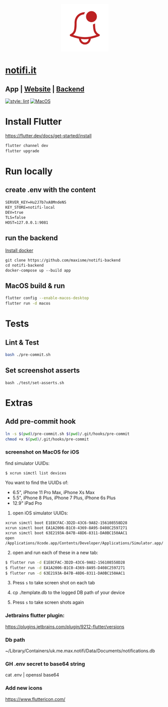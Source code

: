 <p align="center"><img height="150px" src="https://github.com/maxisme/notifi/raw/master/images/bell.png"></p>

# [notifi.it](https://notifi.it/)

## App | [Website](https://github.com/maxisme/notifi.it) | [Backend](https://github.com/maxisme/notifi-backend)

[![style: lint](https://img.shields.io/badge/lint-flutter-4BC0F5)](https://pub.dev/packages/lint)
[![MacOS](https://github.com/maxisme/notifi/actions/workflows/ci.yml/badge.svg?branch=master
)](https://github.com/maxisme/notifi/actions/workflows/push.yml)

# Install Flutter

https://flutter.dev/docs/get-started/install
```bash
flutter channel dev
flutter upgrade
```

# Run locally

## create .env with the content
```
SERVER_KEY=Hu2J7b7xA8MndeNS
KEY_STORE=notifi-local
DEV=true
TLS=false
HOST=127.0.0.1:9081
```

## run the backend
[Install docker](https://docs.docker.com/get-docker/)
```
git clone https://github.com/maxisme/notifi-backend
cd notifi-backend
docker-compose up --build app
```

## MacOS build & run

```bash
flutter config --enable-macos-desktop
flutter run -d macos
```

# Tests

## Lint & Test

```bash
bash ./pre-commit.sh
```

## Set screenshot asserts

```
bash ./test/set-asserts.sh
```

# Extras

## Add pre-commit hook

```bash
ln -s $(pwd)/pre-commit.sh $(pwd)/.git/hooks/pre-commit
chmod +x $(pwd)/.git/hooks/pre-commit
```

### screenshot on MacOS for iOS

find simulator UUIDs:
```
$ xcrun simctl list devices
```

You want to find the UUIDs of:
 - 6.5", iPhone 11 Pro Max, iPhone Xs Max
 - 5.5", iPhone 8 Plus, iPhone 7 Plus, iPhone 6s Plus
 - 12.9" iPad Pro

1. open iOS simulator UUIDs:
```
xcrun simctl boot E1E8CFAC-3D2D-43C6-9A82-156108558D28
xcrun simctl boot EA1A2006-B1C0-4369-8A95-D408C2597271
xcrun simctl boot 63E2193A-B47B-48D6-8311-DA0BC150AAC1
open /Applications/Xcode.app/Contents/Developer/Applications/Simulator.app/
```

2. open and run each of these in a new tab:
```bash
$ flutter run -d E1E8CFAC-3D2D-43C6-9A82-156108558D28
$ flutter run -d EA1A2006-B1C0-4369-8A95-D408C2597271
$ flutter run -d 63E2193A-B47B-48D6-8311-DA0BC150AAC1
```

3. Press `s` to take screen shot on each tab

4. cp ./template.db to the logged DB path of your device

5. Press `s` to take screen shots again


### Jetbrains flutter plugin:

https://plugins.jetbrains.com/plugin/9212-flutter/versions

### Db path

~/Library/Containers/uk.me.max.notifi/Data/Documents/notifications.db

### GH .env secret to base64 string

cat .env | openssl base64


### Add new icons

https://www.fluttericon.com/


